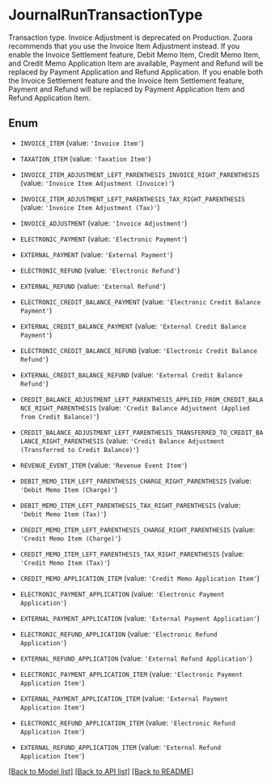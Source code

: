 # JournalRunTransactionType

Transaction type. Invoice Adjustment is deprecated on Production. Zuora recommends that you use the Invoice Item Adjustment instead. If you enable the Invoice Settlement feature, Debit Memo Item, Credit Memo Item, and Credit Memo Application Item are available, Payment and Refund will be replaced by Payment Application and Refund Application. If you enable both the Invoice Settlement feature and the Invoice Item Settlement feature, Payment and Refund will be replaced by Payment Application Item and Refund Application Item.

## Enum

* `INVOICE_ITEM` (value: `'Invoice Item'`)

* `TAXATION_ITEM` (value: `'Taxation Item'`)

* `INVOICE_ITEM_ADJUSTMENT_LEFT_PARENTHESIS_INVOICE_RIGHT_PARENTHESIS` (value: `'Invoice Item Adjustment (Invoice)'`)

* `INVOICE_ITEM_ADJUSTMENT_LEFT_PARENTHESIS_TAX_RIGHT_PARENTHESIS` (value: `'Invoice Item Adjustment (Tax)'`)

* `INVOICE_ADJUSTMENT` (value: `'Invoice Adjustment'`)

* `ELECTRONIC_PAYMENT` (value: `'Electronic Payment'`)

* `EXTERNAL_PAYMENT` (value: `'External Payment'`)

* `ELECTRONIC_REFUND` (value: `'Electronic Refund'`)

* `EXTERNAL_REFUND` (value: `'External Refund'`)

* `ELECTRONIC_CREDIT_BALANCE_PAYMENT` (value: `'Electronic Credit Balance Payment'`)

* `EXTERNAL_CREDIT_BALANCE_PAYMENT` (value: `'External Credit Balance Payment'`)

* `ELECTRONIC_CREDIT_BALANCE_REFUND` (value: `'Electronic Credit Balance Refund'`)

* `EXTERNAL_CREDIT_BALANCE_REFUND` (value: `'External Credit Balance Refund'`)

* `CREDIT_BALANCE_ADJUSTMENT_LEFT_PARENTHESIS_APPLIED_FROM_CREDIT_BALANCE_RIGHT_PARENTHESIS` (value: `'Credit Balance Adjustment (Applied from Credit Balance)'`)

* `CREDIT_BALANCE_ADJUSTMENT_LEFT_PARENTHESIS_TRANSFERRED_TO_CREDIT_BALANCE_RIGHT_PARENTHESIS` (value: `'Credit Balance Adjustment (Transferred to Credit Balance)'`)

* `REVENUE_EVENT_ITEM` (value: `'Revenue Event Item'`)

* `DEBIT_MEMO_ITEM_LEFT_PARENTHESIS_CHARGE_RIGHT_PARENTHESIS` (value: `'Debit Memo Item (Charge)'`)

* `DEBIT_MEMO_ITEM_LEFT_PARENTHESIS_TAX_RIGHT_PARENTHESIS` (value: `'Debit Memo Item (Tax)'`)

* `CREDIT_MEMO_ITEM_LEFT_PARENTHESIS_CHARGE_RIGHT_PARENTHESIS` (value: `'Credit Memo Item (Charge)'`)

* `CREDIT_MEMO_ITEM_LEFT_PARENTHESIS_TAX_RIGHT_PARENTHESIS` (value: `'Credit Memo Item (Tax)'`)

* `CREDIT_MEMO_APPLICATION_ITEM` (value: `'Credit Memo Application Item'`)

* `ELECTRONIC_PAYMENT_APPLICATION` (value: `'Electronic Payment Application'`)

* `EXTERNAL_PAYMENT_APPLICATION` (value: `'External Payment Application'`)

* `ELECTRONIC_REFUND_APPLICATION` (value: `'Electronic Refund Application'`)

* `EXTERNAL_REFUND_APPLICATION` (value: `'External Refund Application'`)

* `ELECTRONIC_PAYMENT_APPLICATION_ITEM` (value: `'Electronic Payment Application Item'`)

* `EXTERNAL_PAYMENT_APPLICATION_ITEM` (value: `'External Payment Application Item'`)

* `ELECTRONIC_REFUND_APPLICATION_ITEM` (value: `'Electronic Refund Application Item'`)

* `EXTERNAL_REFUND_APPLICATION_ITEM` (value: `'External Refund Application Item'`)

[[Back to Model list]](../README.md#documentation-for-models) [[Back to API list]](../README.md#documentation-for-api-endpoints) [[Back to README]](../README.md)


